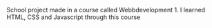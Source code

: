 School project made in a course called Webbdevelopment 1.
I learned HTML, CSS and Javascript through this course
